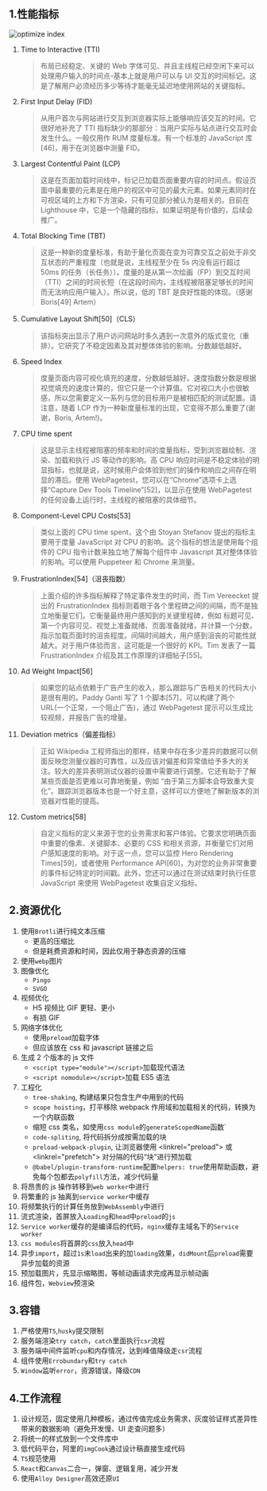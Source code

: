 ## 1.性能指标

![optimize index](https://github.com/bearnew/picture/blob/master/mardown/2020/%E5%85%B6%E4%BB%96/optimize_index.png?raw=true)

1. Time to Interactive (TTI)
   > 布局已经稳定、关键的 Web 字体可见、并且主线程已经空闲下来可以处理用户输入的时间点-基本上就是用户可以与 UI 交互的时间标记。这是了解用户必须经历多少等待才能毫无延迟地使用网站的关键指标。
2. First Input Delay (FID)
   > 从用户首次与网站进行交互到浏览器实际上能够响应该交互的时间。它很好地补充了 TTI 指标缺少的那部分：当用户实际与站点进行交互时会发生什么。一般仅用作 RUM 度量标准。有一个标准的 JavaScript 库[46]，用于在浏览器中测量 FID。
3. Largest Contentful Paint (LCP)
   > 这是在页面加载时间线中，标记已加载页面重要内容的时间点。假设页面中最重要的元素是在用户的视区中可见的最大元素。如果元素同时在可视区域的上方和下方渲染，只有可见部分被认为是相关的。目前在 Lighthouse 中，它是一个隐藏的指标，如果证明是有价值的，后续会推广。
4. Total Blocking Time (TBT)
   > 这是一种新的度量标准，有助于量化页面在变为可靠交互之前处于非交互状态的严重程度（也就是说，主线程至少在 5s 内没有运行超过 50ms 的任务（长任务））。度量的是从第一次绘画（FP）到交互时间（TTI）之间的时间长短（在这段时间内，主线程被阻塞足够长的时间而无法响应用户输入）。所以说，低的 TBT 是良好性能的体现。（感谢 Boris[49] Artem）
5. Cumulative Layout Shift[50]（CLS）
   > 该指标突出显示了用户访问网站时多久遇到一次意外的版式变化（重排）。它研究了不稳定因素及其对整体体验的影响。分数越低越好。
6. Speed Index
   > 度量页面内容可视化填充的速度，分数越低越好。速度指数分数是根据视觉填充的速度计算的，但它只是一个计算值。它对视口大小也很敏感，所以您需要定义一系列与您的目标用户是被相匹配的测试配置。请注意，随着 LCP 作为一种新度量标准的出现，它变得不那么重要了(谢谢，Boris, Artem!)。
7. CPU time spent
   > 这是显示主线程被阻塞的频率和时间的度量指标，受到浏览器绘制、渲染、加载和执行 JS 等动作的影响。高 CPU 响应时间是不稳定体验的明显指标，也就是说，这时候用户会体验到他们的操作和响应之间存在明显的滞后。使用 WebPagetest，您可以在“Chrome”选项卡上选择“Capture Dev Tools Timeline”[52]，以显示在使用 WebPagetest 的任何设备上运行时，主线程的被阻塞的具体细节。
8. Component-Level CPU Costs[53]
   > 类似上面的 CPU time spent，这个由 Stoyan Stefanov 提出的指标主要用于度量 JavaScript 对 CPU 的影响。这个指标的想法是使用每个组件的 CPU 指令计数来独立地了解每个组件中 Javascript 其对整体体验的影响。可以使用 Puppeteer 和 Chrome 来测量。
9. FrustrationIndex[54]（沮丧指数）
   > 上面介绍的许多指标解释了特定事件发生的时间，而 Tim Vereecket 提出的 FrustrationIndex 指标则着眼于各个里程碑之间的间隔，而不是独立地衡量它们。它衡量最终用户感知到的关键里程碑，例如 标题可见、第一个内容可见、视觉上准备就绪、页面准备就绪，并计算一个分数，指示加载页面时的沮丧程度。间隔时间越大，用户感到沮丧的可能性就越大。对于用户体验而言，这可能是一个很好的 KPI。Tim 发表了一篇 FrustrationIndex 介绍及其工作原理的详细帖子[55]。
10. Ad Weight Impact[56]
    > 如果您的站点依赖于广告产生的收入，那么跟踪与广告相关的代码大小是很有用的。Paddy Ganti 写了 1 个脚本[57]，可以构建了两个 URL(一个正常，一个阻止广告)，通过 WebPagetest 提示可以生成比较视频，并报告广告的增量。
11. Deviation metrics（偏差指标）
    > 正如 Wikipedia 工程师指出的那样，结果中存在多少差异的数据可以侧面反映您测量仪器的可靠性，以及应该对偏差和异常值给予多大的关注。较大的差异表明测试仪器的设置中需要进行调整。它还有助于了解某些页面是否更难以可靠地衡量，例如 “由于第三方脚本会导致重大变化”。跟踪浏览器版本也是一个好主意，这样可以方便地了解新版本的浏览器对性能的提高。
12. Custom metrics[58]
    > 自定义指标的定义来源于您的业务需求和客户体验。它要求您明确页面中重要的像素、关键脚本、必要的 CSS 和相关资源，并衡量它们对用户感知速度的影响。对于这一点，您可以监控 Hero Rendering Times[59]，或者使用 Performance API[60]，为对您的业务非常重要的事件标记特定的时间戳。此外，您还可以通过在测试结束时执行任意 JavaScript 来使用 WebPagetest 收集自定义指标。

## 2.资源优化

1. 使用`Brotli`进行纯文本压缩
   - 更高的压缩比
   - 但是耗费资源和时间，因此仅用于静态资源的压缩
2. 使用`webp`图片
3. 图像优化
   - `Pingo`
   - `SVGO`
4. 视频优化
   - H5 视频比 GIF 更轻、更小
   - 有损 GIF
5. 网络字体优化
   - 使用`preload`加载字体
   - 但应该放在 css 和 javascript 链接之后
6. 生成 2 个版本的 js 文件
   - `<script type="module"></script>`加载现代语法
   - `<script nomodule></script>`加载 ES5 语法
7. 工程化
   - `tree-shaking`, 构建结果只包含生产中用到的代码
   - `scope hoisting`，打平移除 webpack 作用域和加载相关的代码，转换为一个内联函数
   - 缩短 css 类名，如使用`css module`的`generateScopedName`函数`
   - `code-spliting`, 将代码拆分成按需加载的块
   - `preload-webpack-plugin`, 让浏览器使用 <linkrel="preload"> 或 <linkrel="prefetch"> 对分隔的代码“块”进行预加载
   - `@babel/plugin-transform-runtime`配置`helpers: true`使用帮助函数，避免每个包都去`polyfill`方法，减少代码量
8. 将昂贵的 js 操作转移到`web worker`中进行
9. 将繁重的 js 抽离到`service worker`中缓存
10. 将频繁执行的计算任务放到`WebAssembly`中进行
11. 流式渲染，首屏放入`Loading`和`head`中`preload`的`js`
12. `Service worker`缓存的是编译后的代码，`nginx`缓存主域名下的`Service worker`
13. `css modules`将首屏的`css`放入`head`中
14. 异步`import`，超过`1s`未`load`出来的加`loading`效果，`didMount`后`preload`需要异步加载的资源
15. 预加载图片，先显示缩略图，等帧动画请求完成再显示帧动画
16. 组件包，`Webview`预渲染

## 3.容错

1. 严格使用`TS`,`husky`提交限制
2. 服务端渲染`try catch`，`catch`里面执行`csr`流程
3. 服务端中间件监听`cpu`和内存情况，达到峰值降级走`csr`流程
4. 组件使用`Errobundary`和`try catch`
5. `Window`监听`error`，资源错误，降级`CDN`

## 4.工作流程

1. 设计规范，固定使用几种模板，通过传值完成业务需求，灰度验证样式差异性带来的数据影响（避免开发慢、UI 走查问题多）
2. 将统一的样式放到一个文件库中
3. 低代码平台，阿里的`imgCook`通过设计稿直接生成代码
4. `TS`规范使用
5. `React`和`Canvas`二合一，弹窗、逻辑复用，减少开发
6. 使用`Alloy Designer`高效还原`UI`

